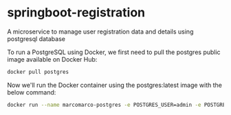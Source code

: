 # springboot-registration
A microservice to manage user registration data and details using postgresql database

To run a PostgreSQL using Docker, we first need to pull the postgres public image available on Docker Hub:

```bash
docker pull postgres
```

Now we'll run the Docker container using the postgres:latest image with the below command:

```bash
docker run --name marcomarco-postgres -e POSTGRES_USER=admin -e POSTGRES_PASSWORD=secret -e POSTGRES_DB=user_registry -d -p 5432:5432 -v /tmp/postgres-data:/var/lib/postgresql/data postgres
```